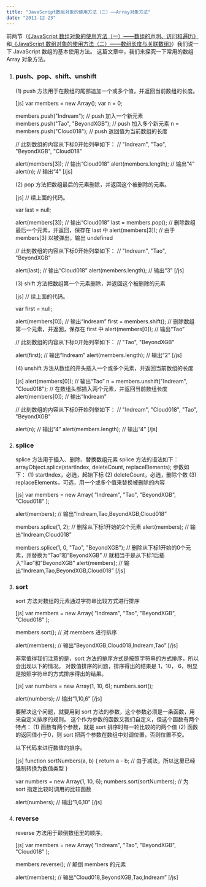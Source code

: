 ```yaml
---
title: "JavaScript数组对象的使用方法（三）——Array对象方法"
date: "2011-12-23"
---
```


前两节（[《JavaScript 数组对象的使用方法（一）——数组的声明、访问和遍历》](http://cloud018.sinaapp.com/archives/javascript-%e5%85%a5%e9%97%a8%e4%b9%8b%e6%95%b0%e7%bb%84%e5%af%b9%e8%b1%a1%e7%9a%84%e4%bd%bf%e7%94%a8%e6%96%b9%e6%b3%95%ef%bc%88%e4%b8%80%ef%bc%89%e2%80%94%e2%80%94%e6%95%b0%e7%bb%84%e7%9a%84%e5%a3%b0/ "JavaScript 数组对象的使用方法（一）——数组的声明、访问和遍历")和[《JavaScript 数组对象的使用方法（二）——数组长度与关联数组》](http://cloud018.sinaapp.com/archives/javascript-%e6%95%b0%e7%bb%84%e5%af%b9%e8%b1%a1%e7%9a%84%e4%bd%bf%e7%94%a8%e6%96%b9%e6%b3%95%ef%bc%88%e4%ba%8c%ef%bc%89%e2%80%94%e2%80%94%e6%95%b0%e7%bb%84%e9%95%bf%e5%ba%a6%e4%b8%8e%e5%85%b3%e8%81%94/ "JavaScript 数组对象的使用方法（二）——数组长度与关联数组")）我们说一下 JavaScript 数组的基本使用方法。 这篇文章中，我们来探究一下常用的数组 Array 对象方法。

1. ### push、pop、shift、unshift
    
    (1) push 方法用于在数组的尾部追加一个或多个值，并返回当前数组的长度。
    
    \[js\] var members = new Array(); var n = 0;
    
    members.push("Indream"); // push 加入一个新元素 members.push("Tao", "BeyondXGB"); // push 加入多个新元素 n = members.push("Cloud018"); // push 返回值为当前数组的长度
    
    // 此刻数组的内容从下标0开始列举如下： // "Indream", "Tao", "BeyondXGB", "Cloud018"
    
    alert(members\[3\]); // 输出“Cloud018” alert(members.length); // 输出“4” alert(n); // 输出“4” \[/js\]
    
    (2) pop 方法把数组最后的元素删除，并返回这个被删除的元素。
    
    \[js\] // 续上面的代码。
    
    var last = null;
    
    alert(members\[3\]); // 输出“Cloud018” last = members.pop(); // 删除数组最后一个元素，并返回，保存在 last 中 alert(members\[3\]); // 由于 members\[3\] 以被弹出，输出 undefined
    
    // 此刻数组的内容从下标0开始列举如下： // "Indream", "Tao", "BeyondXGB"
    
    alert(last); // 输出“Cloud018” alert(members.length); // 输出“3” \[/js\]
    
    (3) shift 方法把数组第一个元素删除，并返回这个被删除的元素
    
    \[js\] // 续上面的代码。
    
    var first = null;
    
    alert(members\[0\]); // 输出“Indream” first = members.shift(); // 删除数组第一个元素，并返回，保存在 first 中 alert(members\[0\]); // 输出“Tao”
    
    // 此刻数组的内容从下标0开始列举如下： // "Tao", "BeyondXGB"
    
    alert(first); // 输出“Indream” alert(members.length); // 输出“2” \[/js\]
    
    (4) unshift 方法从数组的开头插入一个或多个元素，并返回当前数组的长度
    
    \[js\] alert(members\[0\]); // 输出“Tao” n = members.unshift("Indream", "Cloud018"); // 在数组头部插入两个元素，并返回当前数组长度 alert(members\[0\]); // 输出“Indream”
    
    // 此刻数组的内容从下标0开始列举如下： // "Indream", "Cloud018", "Tao", "BeyondXGB"
    
    alert(n); // 输出“4” alert(members.length); // 输出“4” \[/js\]
2. ### splice
    
    splice 方法用于插入、删除、替换数组元素 splice 方法的语法如下： arrayObject.splice(startIndex, deleteCount, replaceElements); 参数如下： (1) startIndex，必选，起始下标 (2) deleteCount，必选，删除个数 (3) replaceElements，可选，用一个或多个值来替换被删除的内容
    
    \[js\] var members = new Array( "Indream", "Tao", "BeyondXGB", "Cloud018" );
    
    alert(members); // 输出“Indream,Tao,BeyondXGB,Cloud018”
    
    members.splice(1, 2); // 删除从下标1开始的2个元素 alert(members); // 输出“Indream,Cloud018”
    
    members.splice(1, 0, "Tao", "BeyondXGB"); // 删除从下标1开始的0个元素，并替换为“Tao”和“BeyondXGB” // 就相当于是从下标1后插入“Tao”和“BeyondXGB” alert(members); // 输出“Indream,Tao,BeyondXGB,Cloud018” \[/js\]
3. ### sort
    
    sort 方法对数组的元素通过字符串比较方式进行排序
    
    \[js\] var members = new Array( "Indream", "Tao", "BeyondXGB", "Cloud018" );
    
    members.sort(); // 对 members 进行排序
    
    alert(members); // 输出“BeyondXGB,Cloud018,Indream,Tao” \[/js\]
    
    非常值得我们注意的是，sort 方法的排序方式是按照字符串的方式排序，所以会出现以下的情况。 对数值排序的问题，排序得出的结果是 1，10， 6，明显是按照字符串的方式排序得出的结果。
    
    \[js\] var numbers = new Array(1, 10, 6); numbers.sort();
    
    alert(numbers); // 输出“1,10,6” \[/js\]
    
    要解决这个问题，就要用到 sort 方法的参数，这个参数必须是一条函数，用来自定义排序的规则。 这个作为参数的函数又我们自定义，但这个函数有两个特点： (1) 函数有两个参数，就是 sort 排序时每一轮比较的的两个值 (2) 函数的返回值小于0，则 sort 把两个参数在数组中对调位置，否则位置不变。
    
    以下代码来进行数值的排序。
    
    \[js\] function sortNumbers(a, b) { return a - b; // 由于减法，所以这里已经强制转换为数值类型 }
    
    var numbers = new Array(1, 10, 6); numbers.sort(sortNumbers); // 为 sort 指定比较时调用的比较函数
    
    alert(numbers); // 输出“1,6,10” \[/js\]
4. ### reverse
    
    reverse 方法用于颠倒数组里的顺序。
    
    \[js\] var members = new Array( "Indream", "Tao", "BeyondXGB", "Cloud018" );
    
    members.reverse(); // 颠倒 members 的元素
    
    alert(members); // 输出“Cloud018,BeyondXGB,Tao,Indream” \[/js\]
